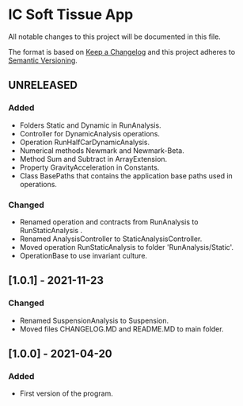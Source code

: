 # IC Soft Tissue App
All notable changes to this project will be documented in this file.

The format is based on [Keep a Changelog](http://keepachangelog.com/en/1.0.0/)
and this project adheres to [Semantic Versioning](http://semver.org/spec/v2.0.0.html).

## UNRELEASED
### Added
 - Folders Static and Dynamic in RunAnalysis.
 - Controller for DynamicAnalysis operations.
 - Operation RunHalfCarDynamicAnalysis.
 - Numerical methods Newmark and Newmark-Beta.
 - Method Sum and Subtract in ArrayExtension.
 - Property GravityAcceleration in Constants.
 - Class BasePaths that contains the application base paths used in operations.
### Changed
 - Renamed operation and contracts from RunAnalysis to RunStaticAnalysis .
 - Renamed AnalysisController to StaticAnalysisController.
 - Moved operation RunStaticAnalysis to folder 'RunAnalysis/Static'.
 - OperationBase to use invariant culture.

## [1.0.1] - 2021-11-23
### Changed
 - Renamed SuspensionAnalysis to Suspension.
 - Moved files CHANGELOG.MD and README.MD to main folder.

## [1.0.0] - 2021-04-20
### Added
 - First version of the program.
